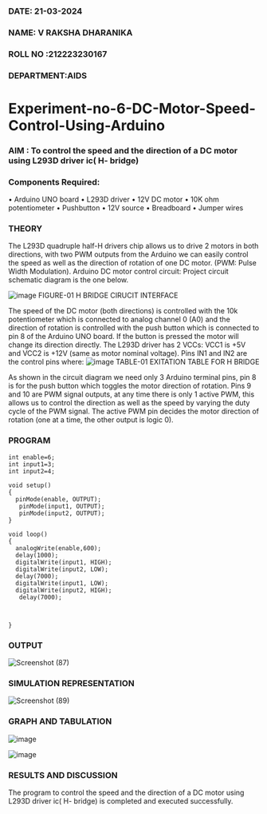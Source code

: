 
###  DATE: 21-03-2024
###  NAME: V RAKSHA DHARANIKA
###  ROLL NO :212223230167
###  DEPARTMENT:AIDS
# Experiment-no-6-DC-Motor-Speed-Control-Using-Arduino
### AIM : To control the speed and the direction of a DC motor using L293D driver ic( H- bridge)

### Components Required:
•	Arduino UNO board
•	L293D driver
•	12V DC motor
•	10K ohm potentiometer
•	Pushbutton
•	12V source
•	Breadboard
•	Jumper wires
### THEORY 
The L293D quadruple half-H drivers chip allows us to drive 2 motors in both directions, with two PWM outputs from the Arduino we can easily control the speed as well as the direction of rotation of one DC motor. (PWM: Pulse Width Modulation).
Arduino DC motor control circuit:
Project circuit schematic diagram is the one below.

![image](https://user-images.githubusercontent.com/36288975/167763051-b230c183-afc5-46f2-ba95-0f95e10dd6c9.png)
FIGURE-01 H BRIDGE CIRUCIT INTERFACE 
 
The speed of the DC motor (both directions) is controlled with the 10k potentiometer which is connected to analog channel 0 (A0) and the direction of rotation is controlled with the push button which is connected to pin 8 of the Arduino UNO board. If the button is pressed the motor will change its direction directly.
The L293D driver has 2 VCCs: VCC1 is +5V and VCC2 is +12V (same as motor nominal voltage). Pins IN1 and IN2 are the control pins where:
![image](https://user-images.githubusercontent.com/36288975/167763120-1421c2c5-8381-49eb-b376-03f6e1113b7a.png)
TABLE-01 EXITATION TABLE FOR H BRIDGE 

As shown in the circuit diagram we need only 3 Arduino terminal pins, pin 8 is for the push button which toggles the motor direction of rotation. Pins 9 and 10 are PWM signal outputs, at any time there is only 1 active PWM, this allows us to control the direction as well as the speed by varying the duty cycle of the PWM signal. The active PWM pin decides the motor direction of rotation (one at a time, the other output is logic 0).

### PROGRAM 
```
int enable=6;
int input1=3;
int input2=4;

void setup()
{
  pinMode(enable, OUTPUT);
   pinMode(input1, OUTPUT);
   pinMode(input2, OUTPUT);
}

void loop()
{
  analogWrite(enable,600);
  delay(1000);
  digitalWrite(input1, HIGH);
  digitalWrite(input2, LOW);
  delay(7000);
  digitalWrite(input1, LOW);
  digitalWrite(input2, HIGH);
   delay(7000);
     
     
     
}
```
### OUTPUT

![Screenshot (87)](https://github.com/rakshadharanika/Experiment-no-7-DC-Motor-Speed-Control-Using-Arduino/assets/149348380/d24d25fd-56ac-4b28-ab6d-578e07f9ce1b)




### SIMULATION REPRESENTATION


![Screenshot (89)](https://github.com/rakshadharanika/Experiment-no-7-DC-Motor-Speed-Control-Using-Arduino/assets/149348380/ebe65dc1-53cf-4556-9bda-c37f99158971)



### GRAPH AND TABULATION 


![image](https://github.com/vasanthkumarch/Experiment-no-7-DC-Motor-Speed-Control-Using-Arduino/assets/36288975/07e9b28e-9a5b-47bd-a023-3c27fe00fb2b)


![image](https://github.com/vasanthkumarch/Experiment-no-7-DC-Motor-Speed-Control-Using-Arduino/assets/36288975/67ed339f-8011-4acc-b793-e5d4930639c7)



### RESULTS AND DISCUSSION 

The program to control the speed and the direction of a DC motor using L293D driver ic( H- bridge) is completed and executed successfully.
